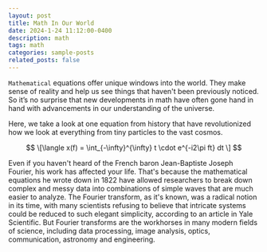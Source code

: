 ```yaml
---
layout: post
title: Math In Our World
date: 2024-1-24 11:12:00-0400
description: math
tags: math
categories: sample-posts
related_posts: false
---
```


`Mathematical` equations offer unique windows into the world. They make sense of reality and help us see things that haven't been previously noticed. So it’s no surprise that new developments in math have often gone hand in hand with advancements in our understanding of the universe.

Here, we take a look at one equation from history that have revolutionized how we look at everything from tiny particles to the vast cosmos.

$$
\[\langle x(f) = \int_{-\infty}^{\infty} t \cdot e^{-i2\pi ft} dt \]
$$

Even if you haven't heard of the French baron Jean-Baptiste Joseph Fourier, his work has affected your life. That's because the mathematical equations he wrote down in 1822 have allowed researchers to break down complex and messy data into combinations of simple waves that are much easier to analyze. The Fourier transform, as it's known, was a radical notion in its time, with many scientists refusing to believe that intricate systems could be reduced to such elegant simplicity, according to an article in Yale Scientific. But Fourier transforms are the workhorses in many modern fields of science, including data processing, image analysis, optics, communication, astronomy and engineering.